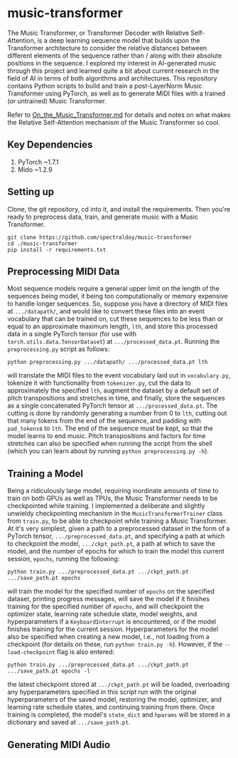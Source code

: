 # music-transformer

The Music Transformer, or Transformer Decoder with Relative Self-Attention, is a deep learning sequence model that builds upon the Transformer architecture to consider the relative distances between different elements of the sequence rather than / along with their absolute positions in the sequence. I explored my interest in AI-generated music through this project and learned quite a bit about current research in the field of AI in terms of both algorithms and architectures. This repository contains Python scripts to build and train a post-LayerNorm Music Transformer using PyTorch, as well as to generate MIDI files with a trained (or untrained) Music Transformer. 

Refer to [On_the_Music_Transformer.md](https://github.com/spectraldoy/music-transformer/blob/main/On_the_Music_Transformer.md) for details and notes on what makes the Relative Self-Attention mechanism of the Music Transformer so cool.

## Key Dependencies
1. PyTorch ~1.7.1
2. Mido ~1.2.9

## Setting up
Clone, the git repository, cd into it, and install the requirements. Then you're ready to preprocess data, train, and generate music with a Music Transformer.
```shell
git clone https://github.com/spectraldoy/music-transformer
cd ./music-transformer
pip install -r requirements.txt
```

## Preprocessing MIDI Data
Most sequence models require a general upper limit on the length of the sequences being model, it being too computationally or memory expensive to handle longer sequences. So, suppose you have a directory of MIDI files at `.../datapath/`, and would like to convert these files into an event vocabulary that can be trained on, cut these sequences to be less than or equal to an approximate maximum length, `lth`, and store this processed data in a single PyTorch tensor (for use with `torch.utils.data.TensorDataset`) at `.../processed_data.pt`. Running the `preprocessing.py` script as follows:
```shell
python preprocessing.py .../datapath/ .../processed_data.pt lth
```
will translate the MIDI files to the event vocabulary laid out in `vocabulary.py`, tokenize it with functionality from `tokenizer.py`, cut the data to approximately the specified `lth`, augment the dataset by a default set of pitch transpositions and stretches in time, and finally, store the sequences as a single concatenated PyTorch tensor at `.../processed_data.pt`. The cutting is done by randomly generating a number from 0 to `lth`, cutting out that many tokens from the end of the sequence, and padding with `pad_tokens`s to `lth`. The end of the sequence must be kept, so that the model learns to end music. Pitch transpositions and factors for time stretches can also be specified when running the script from the shell (which you can learn about by running `python preprocessing.py -h`).

## Training a Model
Being a ridiculously large model, requiring inordinate amounts of time to train on both GPUs as well as TPUs, the Music Transformer needs to be checkpointed while training. I implemented a deliberate and slightly unwieldy checkpointing mechanism in the `MusicTransformerTrainer` class from `train.py`, to be able to checkpoint while training a Music Transformer. At it's very simplest, given a path to a preprocessed dataset in the form of a PyTorch tensor, `.../preprocessed_data.pt`, and specifying a path at which to checkpoint the model, `.../ckpt_path.pt`, a path at which to save the model, and the number of epochs for which to train the model this current session, `epochs`, running the following:
```shell
python train.py .../preprocessed_data.pt .../ckpt_path.pt .../save_path.pt epochs
```
will train the model for the specified number of `epochs` on the specified dataset, printing progress messages, will save the model if it finishes training for the specified number of `epochs`, and will checkpoint the optimizer state, learning rate schedule state, model weights, and hyperparameters if a `KeyboardInterrupt` is encountered, or if the model finishes training for the current session. Hyperparameters for the model also be specified when creating a new model, i.e., not loading from a checkpoint (for details on these, run `python train.py -h`). However, if the `--load-checkpoint` flag is also entered:
```shell
python train.py .../preprocessed_data.pt .../ckpt_path.pt .../save_path.pt epochs -l
```
the latest checkpoint stored at `.../ckpt_path.pt` will be loaded, overloading any hyperparameters specified in this script run with the original hyperparameters of the saved model, restoring the model, optimizer, and learning rate schedule states, and continuing training from there. Once training is completed, the model's `state_dict` and `hparams` will be stored in a dictionary and saved at `.../save_path.pt`.

## Generating MIDI Audio

